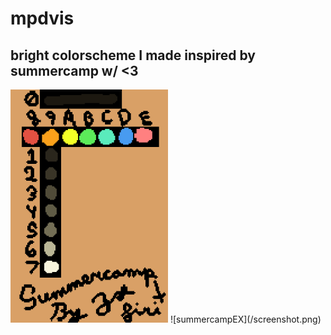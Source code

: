 # mpdvis
## bright colorscheme I made inspired by summercamp w/ <3
<img src="/SUMMERCAMPHD.png" width="50%">
![summercampEX](/screenshot.png)
